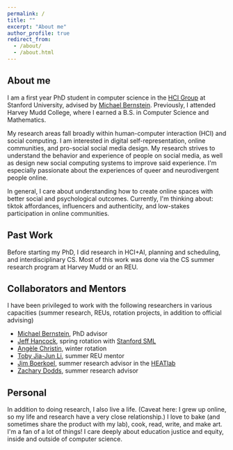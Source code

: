 ```yaml
---
permalink: /
title: ""
excerpt: "About me"
author_profile: true
redirect_from: 
  - /about/
  - /about.html
---
```


## About me
I am a first year PhD student in computer science in the [HCI Group](https://hci.stanford.edu/) at Stanford University, advised by [Michael Bernstein](https://hci.stanford.edu/msb/). Previously, I attended Harvey Mudd College, where I earned a B.S. in Computer Science and Mathematics.

My research areas fall broadly within human-computer interaction (HCI) and social computing. I am interested in digital self-representation, online communities, and pro-social social media design. My research strives to understand the behavior and experience of people on social media, as well as design new social computing systems to improve said experience. I'm especially passionate about the experiences of queer and neurodivergent people online.

In general, I care about understanding how to create online spaces with better social and psychological outcomes. Currently, I'm thinking about: tiktok affordances, influencers and authenticity, and low-stakes participation in online communities.


## Past Work
Before starting my PhD, I did research in HCI+AI, planning and scheduling, and interdisciplinary CS. Most of this work was done via the CS summer research program at Harvey Mudd or an REU.

## Collaborators and Mentors

I have been privileged to work with the following researchers in various capacities (summer research, REUs, rotation projects, in addition to official advising)
- [Michael Bernstein](https://hci.stanford.edu/msb/), PhD advisor
- [Jeff Hancock](https://comm.stanford.edu/faculty-hancock/), spring rotation with [Stanford SML](https://sml.stanford.edu/)
- [Angèle Christin](http://www.angelechristin.com/), winter rotation
- [Toby Jia-Jun Li](https://toby.li/), summer REU mentor
- [Jim Boerkoel](https://www.cs.hmc.edu/~boerkoel/), summer research advisor in the [HEATlab](https://www.cs.hmc.edu/HEAT/)
- [Zachary Dodds](https://www.cs.hmc.edu/~dodds/), summer research advisor

## Personal
In addition to doing research, I also live a life. (Caveat here: I grew up online, so my life and research have a very close relationship.) I love to bake (and sometimes share the product with my lab), cook, read, write, and make art. I'm a fan of a lot of things! I care deeply about education justice and equity, inside and outside of computer science. 

